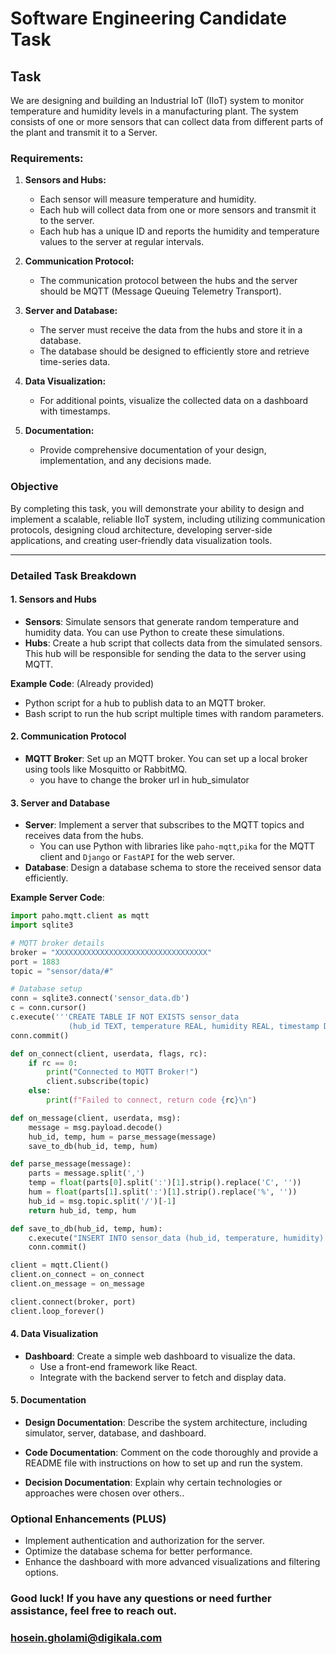 # Software Engineering Candidate Task

## Task

We are designing and building an Industrial IoT (IIoT) system to monitor temperature and humidity levels in a manufacturing plant. The system consists of one or more sensors that can collect data from different parts of the plant and transmit it to a Server.

### Requirements:

1. **Sensors and Hubs:**
   - Each sensor will measure temperature and humidity.
   - Each hub will collect data from one or more sensors and transmit it to the server.
   - Each hub has a unique ID and reports the humidity and temperature values to the server at regular intervals.

2. **Communication Protocol:**
   - The communication protocol between the hubs and the server should be MQTT (Message Queuing Telemetry Transport).

3. **Server and Database:**
   - The server must receive the data from the hubs and store it in a database.
   - The database should be designed to efficiently store and retrieve time-series data.

4. **Data Visualization:**
   - For additional points, visualize the collected data on a dashboard with timestamps.

5. **Documentation:**
   - Provide comprehensive documentation of your design, implementation, and any decisions made.

### Objective

By completing this task, you will demonstrate your ability to design and implement a scalable, reliable IIoT system, including utilizing communication protocols, designing cloud architecture, developing server-side applications, and creating user-friendly data visualization tools.



---

### Detailed Task Breakdown

#### 1. Sensors and Hubs

- **Sensors**: Simulate sensors that generate random temperature and humidity data. You can use Python to create these simulations.
- **Hubs**: Create a hub script that collects data from the simulated sensors. This hub will be responsible for sending the data to the server using MQTT.

**Example Code**: (Already provided)
- Python script for a hub to publish data to an MQTT broker.
- Bash script to run the hub script multiple times with random parameters.

#### 2. Communication Protocol

- **MQTT Broker**: Set up an MQTT broker. You can set up a local broker using tools like Mosquitto or RabbitMQ.
   - you have to change the broker url in hub_simulator

#### 3. Server and Database

- **Server**: Implement a server that subscribes to the MQTT topics and receives data from the hubs.
  - You can use Python with libraries like `paho-mqtt`,`pika` for the MQTT client and `Django` or `FastAPI` for the web server.
- **Database**: Design a database schema to store the received sensor data efficiently.

**Example Server Code**:
```python
import paho.mqtt.client as mqtt
import sqlite3

# MQTT broker details
broker = "XXXXXXXXXXXXXXXXXXXXXXXXXXXXXXXXXX"
port = 1883
topic = "sensor/data/#"

# Database setup
conn = sqlite3.connect('sensor_data.db')
c = conn.cursor()
c.execute('''CREATE TABLE IF NOT EXISTS sensor_data 
             (hub_id TEXT, temperature REAL, humidity REAL, timestamp DATETIME DEFAULT CURRENT_TIMESTAMP)''')
conn.commit()

def on_connect(client, userdata, flags, rc):
    if rc == 0:
        print("Connected to MQTT Broker!")
        client.subscribe(topic)
    else:
        print(f"Failed to connect, return code {rc}\n")

def on_message(client, userdata, msg):
    message = msg.payload.decode()
    hub_id, temp, hum = parse_message(message)
    save_to_db(hub_id, temp, hum)

def parse_message(message):
    parts = message.split(',')
    temp = float(parts[0].split(':')[1].strip().replace('C', ''))
    hum = float(parts[1].split(':')[1].strip().replace('%', ''))
    hub_id = msg.topic.split('/')[-1]
    return hub_id, temp, hum

def save_to_db(hub_id, temp, hum):
    c.execute("INSERT INTO sensor_data (hub_id, temperature, humidity) VALUES (?, ?, ?)", (hub_id, temp, hum))
    conn.commit()

client = mqtt.Client()
client.on_connect = on_connect
client.on_message = on_message

client.connect(broker, port)
client.loop_forever()

```

#### 4. Data Visualization
- **Dashboard**: Create a simple web dashboard to visualize the data.
   - Use a front-end framework like React.
   - Integrate with the backend server to fetch and display data.


#### 5. Documentation
- **Design Documentation**: Describe the system architecture, including simulator, server, database, and dashboard.

- **Code Documentation**: Comment on the code thoroughly and provide a README file with instructions on how to set up and run the system.

- **Decision Documentation**: Explain why certain technologies or approaches were chosen over others..



### Optional Enhancements (PLUS)
   - Implement authentication and authorization for the server.
   - Optimize the database schema for better performance.
   - Enhance the dashboard with more advanced visualizations and filtering options.


### Good luck! If you have any questions or need further assistance, feel free to reach out. 
### hosein.gholami@digikala.com